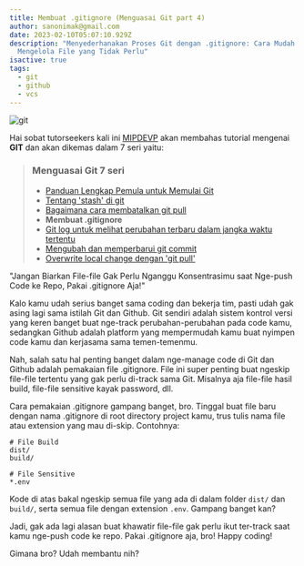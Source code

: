 ```yaml
---
title: Membuat .gitignore (Menguasai Git part 4)
author: sanonimak@gmail.com
date: 2023-02-10T05:07:10.929Z
description: "Menyederhanakan Proses Git dengan .gitignore: Cara Mudah untuk
  Mengelola File yang Tidak Perlu"
isactive: true
tags:
  - git
  - github
  - vcs
---
```

![git](https://git-scm.com/images/logos/downloads/Git-Logo-2Color.png "git")

Hai sobat tutorseekers kali ini [MIPDEVP](https://mipdevp.com) akan membahas tutorial mengenai **GIT** dan akan dikemas dalam 7 seri yaitu:

> ### Menguasai Git 7 seri
>
> * [Panduan Lengkap Pemula untuk Memulai Git](https://mipdevp.com/blog/articles/2022-10-23-panduan-lengkap-pemula-untuk-memulai-git-menguasai-git-part-1)
> * [Tentang 'stash' di git](https://mipdevp.com/blog/articles/2022-11-22-tentang-stash-di-git-menguasai-git-part-2/)
> * [Bagaimana cara membatalkan git pull](https://mipdevp.com/blog/articles/2022-11-27-bagaimana-cara-membatalkan-git-pull-menguasai-git-part-3/)
> * **Membuat .gitignore**
> * [Git log untuk melihat perubahan terbaru dalam jangka waktu tertentu](https://mipdevp.com/blog/articles/2023-02-11-git-log-untuk-melihat-perubahan-terbaru-dalam-jangka-waktu-tertentu-menguasai-git-part-4)
> * [Mengubah dan memperbarui git commit](https://mipdevp.com/blog/articles/2023-02-21-mengubah-dan-memperbarui-git-commit-menguasai-git-part-6)
> * [Overwrite local change dengan 'git pull'](#)



"Jangan Biarkan File-file Gak Perlu Nganggu Konsentrasimu saat Nge-push Code ke Repo, Pakai .gitignore Aja!"

Kalo kamu udah serius banget sama coding dan bekerja tim, pasti udah gak asing lagi sama istilah Git dan Github. Git sendiri adalah sistem kontrol versi yang keren banget buat nge-track perubahan-perubahan pada code kamu, sedangkan Github adalah platform yang mempermudah kamu buat nyimpen code kamu dan kerjasama sama temen-temenmu.

Nah, salah satu hal penting banget dalam nge-manage code di Git dan Github adalah pemakaian file .gitignore. File ini super penting buat ngeskip file-file tertentu yang gak perlu di-track sama Git. Misalnya aja file-file hasil build, file-file sensitive kayak password, dll.

Cara pemakaian .gitignore gampang banget, bro. Tinggal buat file baru dengan nama .gitignore di root directory project kamu, trus tulis nama file atau extension yang mau di-skip. Contohnya:

```shell
# File Build
dist/
build/

# File Sensitive
*.env
```

Kode di atas bakal ngeskip semua file yang ada di dalam folder `dist/` dan `build/`, serta semua file dengan extension `.env`. Gampang banget kan?

Jadi, gak ada lagi alasan buat khawatir file-file gak perlu ikut ter-track saat kamu nge-push code ke repo. Pakai .gitignore aja, bro! Happy coding!

Gimana bro? Udah membantu nih?